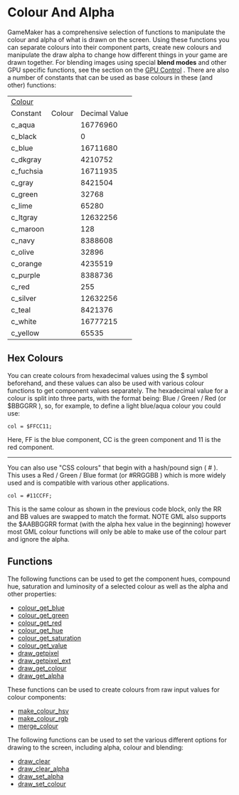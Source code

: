 # Colour And Alpha

GameMaker has a comprehensive selection of functions to manipulate the
colour and alpha of what is drawn on the screen. Using these functions
you can separate colours into their component parts, create new colours
and manipulate the draw alpha to change how different things in your
game are drawn together. For blending images using special **blend
modes** and other GPU specific functions, see the section on the [GPU
Control](../GPU_Control/GPU_Control) . There are also a number of
constants that can be used as base colours in these (and other)
functions:

|                                                                                                           |        |               |
|-----------------------------------------------------------------------------------------------------------|--------|---------------|
|  [Colour](../../../../../GameMaker_Language/GML_Reference/Drawing/Colour_And_Alpha/Colour_And_Alpha)  |        |               |
| Constant                                                                                                  | Colour | Decimal Value |
|  c_aqua                                                                                                   |        | 16776960      |
|  c_black                                                                                                  |        | 0             |
|  c_blue                                                                                                   |        | 16711680      |
|  c_dkgray                                                                                                 |        | 4210752       |
|  c_fuchsia                                                                                                |        | 16711935      |
|  c_gray                                                                                                   |        | 8421504       |
|  c_green                                                                                                  |        | 32768         |
|  c_lime                                                                                                   |        | 65280         |
|  c_ltgray                                                                                                 |        | 12632256      |
|  c_maroon                                                                                                 |        | 128           |
|  c_navy                                                                                                   |        | 8388608       |
|  c_olive                                                                                                  |        | 32896         |
|  c_orange                                                                                                 |        | 4235519       |
|  c_purple                                                                                                 |        | 8388736       |
|  c_red                                                                                                    |        | 255           |
|  c_silver                                                                                                 |        | 12632256      |
|  c_teal                                                                                                   |        | 8421376       |
|  c_white                                                                                                  |        | 16777215      |
|  c_yellow                                                                                                 |        | 65535         |

## Hex Colours

You can create colours from hexadecimal values using the $ symbol
beforehand, and these values can also be used with various colour
functions to get component values separately. The hexadecimal value for
a colour is split into three parts, with the format being: Blue / Green
/ Red (or $BBGGRR ), so, for example, to define a light blue/aqua colour
you could use:

``` gml
col = $FFCC11;
```

Here, FF is the blue component, CC is the green component and 11 is the
red component.

------------------------------------------------------------------------

You can also use "CSS colours" that begin with a hash/pound sign ( \# ).
This uses a Red / Green / Blue format (or \#RRGGBB ) which is more
widely used and is compatible with various other applications.

``` gml
col = #11CCFF;
```

This is the same colour as shown in the previous code block, only the RR
and BB values are swapped to match the format. NOTE GML also supports
the $AABBGGRR format (with the alpha hex value in the beginning) however
most GML colour functions will only be able to make use of the colour
part and ignore the alpha.

## Functions

The following functions can be used to get the component hues, compound
hue, saturation and luminosity of a selected colour as well as the alpha
and other properties:

-   [colour_get_blue](colour_get_blue)
-   [colour_get_green](colour_get_green)
-   [colour_get_red](colour_get_red)
-   [colour_get_hue](colour_get_hue)
-   [colour_get_saturation](colour_get_saturation)
-   [colour_get_value](colour_get_value)
-   [draw_getpixel](draw_getpixel)
-   [draw_getpixel_ext](draw_getpixel_ext)
-   [draw_get_colour](draw_get_colour)
-   [draw_get_alpha](draw_get_alpha)

These functions can be used to create colours from raw input values for
colour components:

-   [make_colour_hsv](make_colour_hsv)
-   [make_colour_rgb](make_colour_rgb)
-   [merge_colour](merge_colour)

The following functions can be used to set the various different options
for drawing to the screen, including alpha, colour and blending:

-   [draw_clear](draw_clear)
-   [draw_clear_alpha](draw_clear_alpha)
-   [draw_set_alpha](draw_set_alpha)
-   [draw_set_colour](draw_set_colour)
